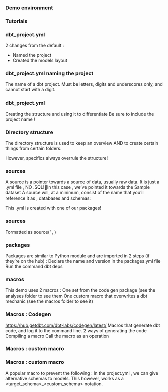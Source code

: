 ### Demo environment

### Tutorials

### dbt_project.yml
2 changes from the default :
- Named the project
- Created the models layout

### dbt_project.yml naming the project
The name of a dbt project. Must be letters, digits and underscores only, and cannot start with a digit.

### dbt_project.yml
Creating the structure and using it to differentiate
Be sure to include the project name !


### Directory structure
The directory structure is used to keep an overview AND to create certain things from certain folders.

However, specifics always overrule the structure!

### sources
A source is a pointer towards a source of data, usually raw data. It is just a .yml file , NO .SQL!In this case , we’ve pointed it towards the Sample dataset
A source will, at a minimum, consist of the name that you’ll reference it as , databases and schemas:

This .yml is created with one of our packages!

### sources
Formatted as source(‘<name in source file> , <table>)

### packages
Packages are similar to Python module and are imported in 2 steps (if they’re on the hub) :
Declare the name and version in the packages.yml file
Run the command dbt deps

### macros
This demo uses 2 macros :
One set from the code gen package (see the analyses folder to see them
One custom macro that overwrites a dbt mechanic (see the macros folder to see it)


### Macros : Codegen
https://hub.getdbt.com/dbt-labs/codegen/latest/
Macros that generate dbt code, and log it to the command line.
2 ways of generating the code
Compiling a macro 
Call the macro as an operation



### Macros : custom macro


### Macros : custom macro
A popular macro to prevent the following : 
In the project.yml , we can give alternative schemas to models. This however, works as a <target_schema>_<custom_schema> notation. 
